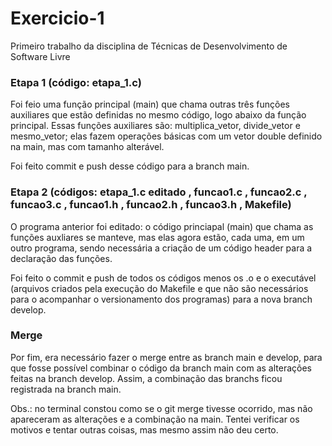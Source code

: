 # Exercicio-1
Primeiro trabalho da disciplina de Técnicas de Desenvolvimento de Software Livre

### Etapa 1 (código: etapa_1.c)

Foi feio uma função principal (main) que chama outras três funções auxiliares que estão definidas no mesmo código, logo abaixo da função principal. Essas funções auxiliares são: multiplica_vetor, divide_vetor e mesmo_vetor; elas fazem operações básicas com um vetor double definido na main, mas com tamanho alterável.

Foi feito commit e push desse código para a branch main.

### Etapa 2 (códigos: etapa_1.c editado , funcao1.c , funcao2.c , funcao3.c , funcao1.h , funcao2.h , funcao3.h , Makefile)

O programa anterior foi editado: o código princiapal (main) que chama as funções auxliares se manteve, mas elas agora estão, cada uma, em um outro programa, sendo necessária a criação de um código header para a declaração das funções.

Foi feito o commit e push de todos os códigos menos os .o e o executável (arquivos criados pela execução do Makefile e que não são necessários para o acompanhar o versionamento dos programas) para a nova branch develop.

### Merge

Por fim, era necessário fazer o merge entre as branch main e develop, para que fosse possível combinar o código da branch main com as alterações feitas na branch develop. Assim, a combinação das branchs ficou registrada na branch main.

Obs.: no terminal constou como se o git merge tivesse ocorrido, mas não apareceram as alterações e a combinação na main. Tentei verificar os motivos e tentar outras coisas, mas mesmo assim não deu certo.


